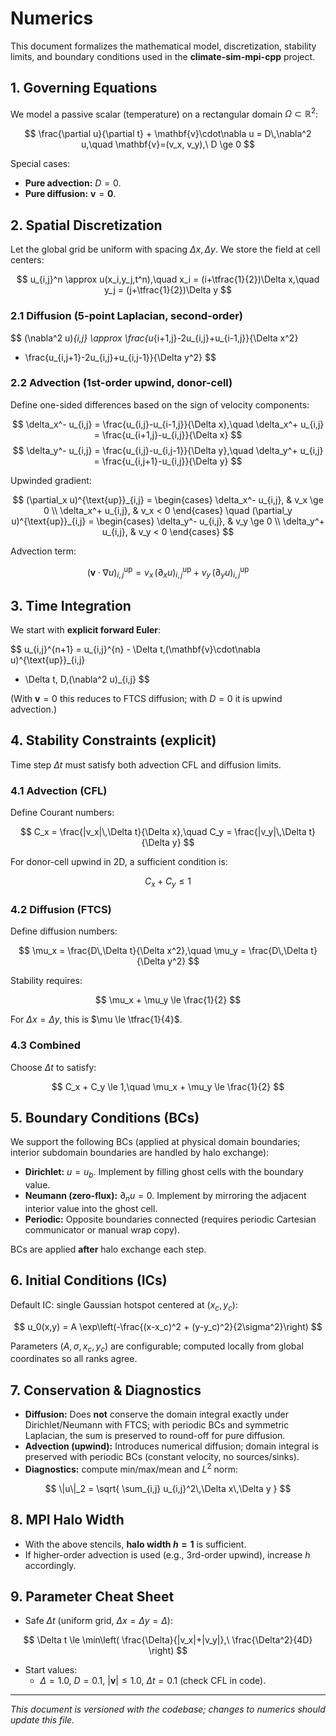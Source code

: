 # Numerics

This document formalizes the mathematical model, discretization, stability limits, and boundary conditions used in the **climate-sim-mpi-cpp** project.

## 1. Governing Equations

We model a passive scalar (temperature) on a rectangular domain $\Omega \subset \mathbb{R}^2$:

$$
\frac{\partial u}{\partial t} + \mathbf{v}\cdot\nabla u = D\,\nabla^2 u,\quad \mathbf{v}=(v_x, v_y),\ D \ge 0
$$

Special cases:
- **Pure advection:** $D=0$.
- **Pure diffusion:** $\mathbf{v}=\mathbf{0}$.

## 2. Spatial Discretization

Let the global grid be uniform with spacing $\Delta x, \Delta y$. We store the field at cell centers:

$$
u_{i,j}^n \approx u(x_i,y_j,t^n),\quad x_i = (i+\tfrac{1}{2})\Delta x,\quad y_j = (j+\tfrac{1}{2})\Delta y
$$

### 2.1 Diffusion (5-point Laplacian, second-order)
$$
(\nabla^2 u)_{i,j} \approx \frac{u_{i+1,j}-2u_{i,j}+u_{i-1,j}}{\Delta x^2}
+ \frac{u_{i,j+1}-2u_{i,j}+u_{i,j-1}}{\Delta y^2}
$$

### 2.2 Advection (1st-order upwind, donor-cell)

Define one-sided differences based on the sign of velocity components:

$$
\delta_x^- u_{i,j} = \frac{u_{i,j}-u_{i-1,j}}{\Delta x},\quad
\delta_x^+ u_{i,j} = \frac{u_{i+1,j}-u_{i,j}}{\Delta x}
$$
$$
\delta_y^- u_{i,j} = \frac{u_{i,j}-u_{i,j-1}}{\Delta y},\quad
\delta_y^+ u_{i,j} = \frac{u_{i,j+1}-u_{i,j}}{\Delta y}
$$

Upwinded gradient:

$$
(\partial_x u)^{\text{up}}_{i,j} =
\begin{cases}
\delta_x^- u_{i,j}, & v_x \ge 0 \\
\delta_x^+ u_{i,j}, & v_x < 0
\end{cases}
\quad
(\partial_y u)^{\text{up}}_{i,j} =
\begin{cases}
\delta_y^- u_{i,j}, & v_y \ge 0 \\
\delta_y^+ u_{i,j}, & v_y < 0
\end{cases}
$$

Advection term:

$$
(\mathbf{v}\cdot\nabla u)^{\text{up}}_{i,j} = v_x\,(\partial_x u)^{\text{up}}_{i,j} + v_y\,(\partial_y u)^{\text{up}}_{i,j}
$$

## 3. Time Integration

We start with **explicit forward Euler**:

$$
u_{i,j}^{n+1} = u_{i,j}^{n} - \Delta t\,(\mathbf{v}\cdot\nabla u)^{\text{up}}_{i,j}
+ \Delta t\, D\,(\nabla^2 u)_{i,j}
$$

(With $\mathbf{v}=0$ this reduces to FTCS diffusion; with $D=0$ it is upwind advection.)


## 4. Stability Constraints (explicit)

Time step $\Delta t$ must satisfy both advection CFL and diffusion limits.

### 4.1 Advection (CFL)

Define Courant numbers:

$$
C_x = \frac{|v_x|\,\Delta t}{\Delta x},\quad C_y = \frac{|v_y|\,\Delta t}{\Delta y}
$$

For donor-cell upwind in 2D, a sufficient condition is:

$$
C_x + C_y \le 1
$$

### 4.2 Diffusion (FTCS)

Define diffusion numbers:

$$
\mu_x = \frac{D\,\Delta t}{\Delta x^2},\quad
\mu_y = \frac{D\,\Delta t}{\Delta y^2}
$$

Stability requires:

$$
\mu_x + \mu_y \le \frac{1}{2}
$$

For $\Delta x=\Delta y$, this is $\mu \le \tfrac{1}{4}$.

### 4.3 Combined

Choose $\Delta t$ to satisfy:

$$
C_x + C_y \le 1,\quad \mu_x + \mu_y \le \frac{1}{2}
$$

## 5. Boundary Conditions (BCs)

We support the following BCs (applied at physical domain boundaries; interior subdomain boundaries are handled by halo exchange):

- **Dirichlet:** $u = u_b$. Implement by filling ghost cells with the boundary value.
- **Neumann (zero-flux):** $\partial_n u = 0$. Implement by mirroring the adjacent interior value into the ghost cell.
- **Periodic:** Opposite boundaries connected (requires periodic Cartesian communicator or manual wrap copy).

BCs are applied **after** halo exchange each step.

## 6. Initial Conditions (ICs)

Default IC: single Gaussian hotspot centered at $(x_c, y_c)$:

$$
u_0(x,y) = A \exp\left(-\frac{(x-x_c)^2 + (y-y_c)^2}{2\sigma^2}\right)
$$

Parameters $(A,\sigma,x_c,y_c)$ are configurable; computed locally from global coordinates so all ranks agree.

## 7. Conservation & Diagnostics

- **Diffusion:** Does **not** conserve the domain integral exactly under Dirichlet/Neumann with FTCS; with periodic BCs and symmetric Laplacian, the sum is preserved to round-off for pure diffusion.
- **Advection (upwind):** Introduces numerical diffusion; domain integral is preserved with periodic BCs (constant velocity, no sources/sinks).
- **Diagnostics:** compute min/max/mean and $L^2$ norm:

$$
\|u\|_2 = \sqrt{ \sum_{i,j} u_{i,j}^2\,\Delta x\,\Delta y }
$$

## 8. MPI Halo Width

- With the above stencils, **halo width $h=1$** is sufficient.
- If higher-order advection is used (e.g., 3rd-order upwind), increase $h$ accordingly.

## 9. Parameter Cheat Sheet

- Safe $\Delta t$ (uniform grid, $\Delta x=\Delta y=\Delta$):

$$
\Delta t \le \min\left( \frac{\Delta}{|v_x|+|v_y|},\ \frac{\Delta^2}{4D} \right)
$$

- Start values:
  - $\Delta = 1.0$, $D = 0.1$, $|\mathbf{v}| \le 1.0$, $\Delta t = 0.1$ (check CFL in code).

---

*This document is versioned with the codebase; changes to numerics should update this file.*
